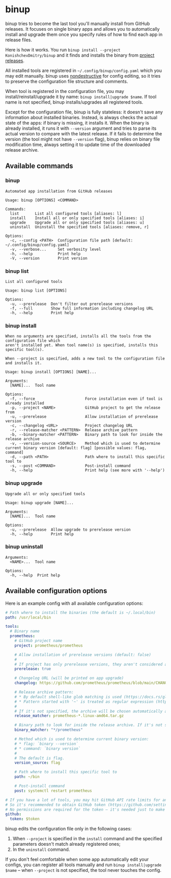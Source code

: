 # binup

binup tries to become the last tool you'll manually install from GitHub releases. It focuses on single binary apps and allows you to automatically install and upgrade them once you specify rules of how to find each app in release files.

Here is how it works. You run `binup install --project KonishchevDmitry/binup` and it finds and installs the binary from [project releases](https://github.com/KonishchevDmitry/binup/releases).

All installed tools are registered in `~/.config/binup/config.yaml` which you may edit manually. binup uses [nondestructive](https://github.com/udoprog/nondestructive/) for config editing, so it tries to preserve the configuration file structure and comments.

When tool is registered in the configuration file, you may install/reinstall/upgrade it by name: `binup install|upgrade $name`. If tool name is not specified, binup installs/upgrades all registered tools.

Except for the configuration file, binup is fully stateless: it doesn't save any information about installed binaries. Instead, is always checks the actual state of the apps: if binary is missing, it installs it. When the binary is already installed, it runs it with `--version` argument and tries to parse its actual version to compare with the latest release. If it fails to determine the version (the tool might not have `--version` flag), binup relies on binary file modification time, always setting it to update time of the downloaded release archive.

## Available commands

### binup
```
Automated app installation from GitHub releases

Usage: binup [OPTIONS] <COMMAND>

Commands:
  list       List all configured tools [aliases: l]
  install    Install all or only specified tools [aliases: i]
  upgrade    Upgrade all or only specified tools [aliases: u]
  uninstall  Uninstall the specified tools [aliases: remove, r]

Options:
  -c, --config <PATH>  Configuration file path [default: ~/.config/binup/config.yaml]
  -v, --verbose...     Set verbosity level
  -h, --help           Print help
  -V, --version        Print version
```

### binup list
```
List all configured tools

Usage: binup list [OPTIONS]

Options:
  -u, --prerelease  Don't filter out prerelease versions
  -f, --full        Show full information including changelog URL
  -h, --help        Print help
```

### binup install
```
When no arguments are specified, installs all the tools from the configuration file which
aren't installed yet. When tool name(s) is specified, installs this specific tool(s).

When --project is specified, adds a new tool to the configuration file and installs it.

Usage: binup install [OPTIONS] [NAME]...

Arguments:
  [NAME]...  Tool name

Options:
  -f, --force                      Force installation even if tool is already installed
  -p, --project <NAME>             GitHub project to get the release from
  -u, --prerelease                 Allow installation of prerelease version
  -c, --changelog <URL>            Project changelog URL
  -r, --release-matcher <PATTERN>  Release archive pattern
  -b, --binary-matcher <PATTERN>   Binary path to look for inside the release archive
  -v, --version-source <SOURCE>    Method which is used to determine current binary version [default: flag] [possible values: flag, command]
  -d, --path <PATH>                Path where to install this specific tool to
  -s, --post <COMMAND>             Post-install command
  -h, --help                       Print help (see more with '--help')
```

### binup upgrade
```
Upgrade all or only specified tools

Usage: binup upgrade [NAME]...

Arguments:
  [NAME]...  Tool name

Options:
  -u, --prerelease  Allow upgrade to prerelease version
  -h, --help        Print help
```

### binup uninstall
```
Arguments:
  <NAME>...  Tool name

Options:
  -h, --help  Print help
```

## Available configuration options

Here is an example config with all available configuration options:
```yaml
# Path where to install the binaries (the default is ~/.local/bin)
path: /usr/local/bin

tools:
  # Binary name
  prometheus:
    # GitHub project name
    project: prometheus/prometheus

    # Allow installation of prerelease versions (default: false)
    #
    # If project has only prerelease versions, they aren't considered as prerelease and will be installed without this option.
    prerelease: true

    # Changelog URL (will be printed on app upgrade)
    changelog: https://github.com/prometheus/prometheus/blob/main/CHANGELOG.md

    # Release archive pattern:
    # * By default shell-like glob matching is used (https://docs.rs/globset/latest/globset/#syntax)
    # * Pattern started with '~' is treated as regular expression (https://docs.rs/regex/latest/regex/#syntax)
    #
    # If it's not specified, the archive will be chosen automatically according to target platform.
    release_matcher: prometheus-*.linux-amd64.tar.gz

    # Binary path to look for inside the release archive. If it's not specified, the tool will try to find it automatically.
    binary_matcher: "*/prometheus"

    # Method which is used to determine current binary version:
    # * flag: `binary --version`
    # * command: `binary version`
    #
    # The default is flag.
    version_source: flag

    # Path where to install this specific tool to
    path: ~/bin

    # Post-install command
    post: systemctl restart prometheus

# If you have a lot of tools, you may hit GitHub API rate limits for anonymous requests at some moment.
# So it's recommended to obtain GitHub token (https://github.com/settings/tokens) and specify it here.
# No permissions are required for the token – it's needed just to make API requests non-anonymous.
github:
  token: $token
```

binup edits the configuration file only in the following cases:
1. When `--project` is specified in the `install` command and the specified parameters doesn't match already registered ones;
2. In the `uninstall` command.

If you don't feel comfortable when some app automatically edit your configs, you can register all tools manually and run `binup install|upgrade $name` – when `--project` is not specified, the tool never touches the config.